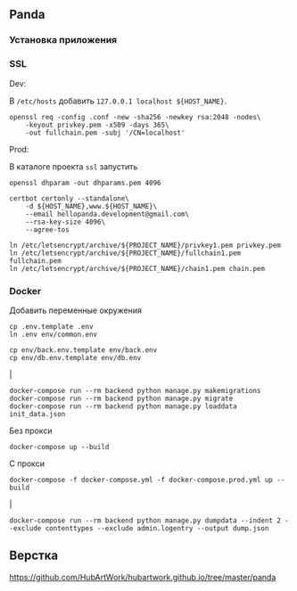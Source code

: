 ## Panda

### Установка приложения

### SSL

Dev:

В `/etc/hosts` добавить `127.0.0.1 localhost ${HOST_NAME}`.

    openssl req -config .conf -new -sha256 -newkey rsa:2048 -nodes\
        -keyout privkey.pem -x509 -days 365\
        -out fullchain.pem -subj '/CN=localhost'

Prod:

В каталоге проекта `ssl` запустить

    openssl dhparam -out dhparams.pem 4096

    certbot certonly --standalone\
        -d ${HOST_NAME},www.${HOST_NAME}\
        --email hellopanda.development@gmail.com\
        --rsa-key-size 4096\
        --agree-tos
    
    ln /etc/letsencrypt/archive/${PROJECT_NAME}/privkey1.pem privkey.pem
    ln /etc/letsencrypt/archive/${PROJECT_NAME}/fullchain1.pem fullchain.pem
    ln /etc/letsencrypt/archive/${PROJECT_NAME}/chain1.pem chain.pem


### Docker
    
Добавить переменные окружения

    cp .env.template .env
    ln .env env/common.env

    cp env/back.env.template env/back.env
    cp env/db.env.template env/db.env
|

    docker-compose run --rm backend python manage.py makemigrations
    docker-compose run --rm backend python manage.py migrate
    docker-compose run --rm backend python manage.py loaddata init_data.json

Без прокси

    docker-compose up --build

С прокси

    docker-compose -f docker-compose.yml -f docker-compose.prod.yml up --build
|

    docker-compose run --rm backend python manage.py dumpdata --indent 2 --exclude contenttypes --exclude admin.logentry --output dump.json


## Верстка

https://github.com/HubArtWork/hubartwork.github.io/tree/master/panda
